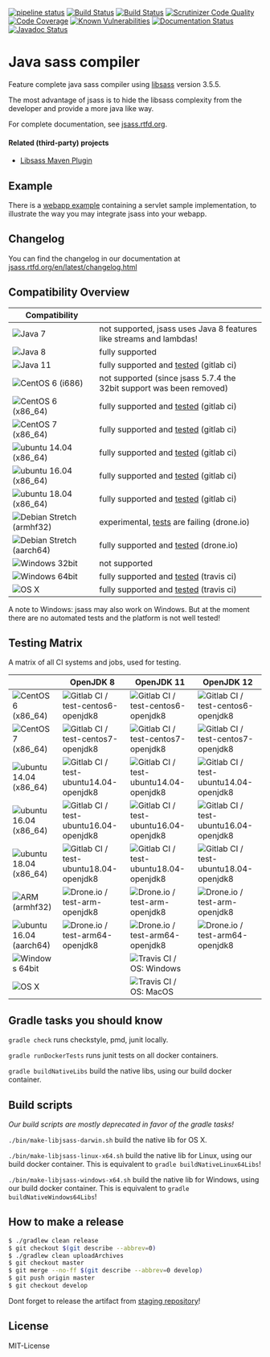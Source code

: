 [![pipeline status](https://gitlab.com/jsass/jsass/badges/master/pipeline.svg)](https://gitlab.com/jsass/jsass/commits/master)
[![Build Status](https://img.shields.io/travis/bit3/jsass/master.svg?style=flat&logo=travis)](https://travis-ci.org/bit3/jsass)
[![Build Status](https://cloud.drone.io/api/badges/bit3/jsass/status.svg)](https://cloud.drone.io/bit3/jsass)
[![Scrutinizer Code Quality](https://scrutinizer-ci.com/g/bit3/jsass/badges/quality-score.png?b=master)](https://scrutinizer-ci.com/g/bit3/jsass/?branch=master)
[![Code Coverage](https://scrutinizer-ci.com/g/bit3/jsass/badges/coverage.png?b=master)](https://scrutinizer-ci.com/g/bit3/jsass/?branch=master)
[![Known Vulnerabilities](https://snyk.io/test/github/bit3/jsass/badge.svg)](https://snyk.io/test/github/bit3/jsass)
[![Documentation Status](https://readthedocs.org/projects/jsass/badge/?version=latest)](http://jsass.readthedocs.io/en/latest/)
[![Javadoc Status](https://javadocio-badges.herokuapp.com/io.bit3/jsass/badge.svg)](http://javadoc.io/doc/io.bit3/jsass/)

Java sass compiler
==================

Feature complete java sass compiler using [libsass][libsass] version 3.5.5.

The most advantage of jsass is to hide the libsass complexity from the developer and provide a more java like way.

For complete documentation, see [jsass.rtfd.org][jsass-docs].

[libsass]: https://github.com/sass/libsass
[jsass-docs]: http://jsass.rtfd.org/

#### Related (third-party) projects

- [Libsass Maven Plugin](https://github.com/warmuuh/libsass-maven-plugin)

Example
-------

There is a [webapp example](example/webapp) containing a servlet sample implementation, to illustrate the way you
may integrate jsass into your webapp.

Changelog
---------

You can find the changelog in our documentation at [jsass.rtfd.org/en/latest/changelog.html][changelog]

[changelog]: http://jsass.readthedocs.org/en/latest/changelog.html

Compatibility Overview
----------------------

| Compatibility                         |                                                                      |
| --------------------------------------|----------------------------------------------------------------------|
| ![Java 7][java7]                      | not supported, jsass uses Java 8 features like streams and lambdas!  |
| ![Java 8][java8]                      | fully supported                                                      |
| ![Java 11][java11]                    | fully supported and [tested][gitlab-ci] (gitlab ci)                  |
| ![CentOS 6 (i686)][centos6_32]        | not supported (since jsass 5.7.4 the 32bit support was been removed) |
| ![CentOS 6 (x86_64)][centos6]         | fully supported and [tested][gitlab-ci] (gitlab ci)                  |
| ![CentOS 7 (x86_64)][centos7]         | fully supported and [tested][gitlab-ci] (gitlab ci)                  |
| ![ubuntu 14.04 (x86_64)][ubuntu14.04] | fully supported and [tested][gitlab-ci] (gitlab ci)                  |
| ![ubuntu 16.04 (x86_64)][ubuntu16.04] | fully supported and [tested][gitlab-ci] (gitlab ci)                  |
| ![ubuntu 18.04 (x86_64)][ubuntu18.04] | fully supported and [tested][gitlab-ci] (gitlab ci)                  |
| ![Debian Stretch (armhf32)][armhf32]  | experimental, [tests][drone-io] are failing (drone.io)               |
| ![Debian Stretch (aarch64)][aarch64]  | fully supported and [tested][drone-io] (drone.io)                    |
| ![Windows 32bit][windows32]           | not supported                                                        |
| ![Windows 64bit][windows64]           | fully supported and [tested][travis-ci] (travis ci)                  |
| ![OS X][osx]                          | fully supported and [tested][travis-ci] (travis ci)                  |

A note to Windows: jsass may also work on Windows.
But at the moment there are no automated tests and the platform is not well tested!

[java7]: https://img.shields.io/badge/Java-7-red.svg?style=flat
[java8]: https://img.shields.io/badge/Java-8-green.svg?style=flat
[java11]: https://img.shields.io/badge/Java-11-green.svg?style=flat

[centos6_32]: https://img.shields.io/badge/CentOS_6-x86-red.svg?style=flat
[centos6]: https://img.shields.io/badge/CentOS_6-x86__64-green.svg?style=flat
[centos7]: https://img.shields.io/badge/CentOS_7-x86__64-green.svg?style=flat

[ubuntu14.04]: https://img.shields.io/badge/ubuntu_14.04-x86__64-green.svg?style=flat
[ubuntu16.04]: https://img.shields.io/badge/ubuntu_16.04-x86__64-green.svg?style=flat
[ubuntu18.04]: https://img.shields.io/badge/ubuntu_18.04-x86__64-green.svg?style=flat

[armhf32]: https://img.shields.io/badge/Debian_Stretch-arm_(armhf32)-yellow.svg?style=flat
[aarch64]: https://img.shields.io/badge/Debian_Stretch-arm64_(aarch64)-green.svg?style=flat

[windows32]: https://img.shields.io/badge/Windows-32bit-red.svg?style=flat
[windows64]: https://img.shields.io/badge/Windows-64bit-green.svg?style=flat

[osx]: https://img.shields.io/badge/OS_X-10+-green.svg?style=flat

[gitlab-ci]: https://gitlab.com/jsass/jsass/pipelines
[travis-ci]: https://travis-ci.org/bit3/jsass
[drone-io]: https://cloud.drone.io/bit3/jsass

Testing Matrix
--------------

A matrix of all CI systems and jobs, used for testing.

|                                       | OpenJDK 8                                                                     | OpenJDK 11                                                                     | OpenJDK 12                                                                     |
|---------------------------------------|-------------------------------------------------------------------------------|--------------------------------------------------------------------------------|--------------------------------------------------------------------------------|
| ![CentOS 6 (x86_64)][centos6]         | ![Gitlab CI / test-centos6-openjdk8][gitlab-ci-test-centos6-openjdk8]         | ![Gitlab CI / test-centos6-openjdk8][gitlab-ci-test-centos6-openjdk11]         | ![Gitlab CI / test-centos6-openjdk8][gitlab-ci-test-centos6-openjdk12]         |
| ![CentOS 7 (x86_64)][centos7]         | ![Gitlab CI / test-centos7-openjdk8][gitlab-ci-test-centos7-openjdk8]         | ![Gitlab CI / test-centos7-openjdk8][gitlab-ci-test-centos7-openjdk11]         | ![Gitlab CI / test-centos7-openjdk8][gitlab-ci-test-centos7-openjdk12]         |
| ![ubuntu 14.04 (x86_64)][ubuntu14.04] | ![Gitlab CI / test-ubuntu14.04-openjdk8][gitlab-ci-test-ubuntu14.04-openjdk8] | ![Gitlab CI / test-ubuntu14.04-openjdk8][gitlab-ci-test-ubuntu14.04-openjdk11] | ![Gitlab CI / test-ubuntu14.04-openjdk8][gitlab-ci-test-ubuntu14.04-openjdk12] |
| ![ubuntu 16.04 (x86_64)][ubuntu16.04] | ![Gitlab CI / test-ubuntu16.04-openjdk8][gitlab-ci-test-ubuntu16.04-openjdk8] | ![Gitlab CI / test-ubuntu16.04-openjdk8][gitlab-ci-test-ubuntu16.04-openjdk11] | ![Gitlab CI / test-ubuntu16.04-openjdk8][gitlab-ci-test-ubuntu16.04-openjdk12] |
| ![ubuntu 18.04 (x86_64)][ubuntu18.04] | ![Gitlab CI / test-ubuntu18.04-openjdk8][gitlab-ci-test-ubuntu18.04-openjdk8] | ![Gitlab CI / test-ubuntu18.04-openjdk8][gitlab-ci-test-ubuntu18.04-openjdk11] | ![Gitlab CI / test-ubuntu18.04-openjdk8][gitlab-ci-test-ubuntu18.04-openjdk12] |
| ![ARM (armhf32)][armhf32]             | ![Drone.io / test-arm-openjdk8][drone.io-test-arm-openjdk8]                   | ![Drone.io / test-arm-openjdk8][drone.io-test-arm-openjdk11]                   | ![Drone.io / test-arm-openjdk8][drone.io-test-arm-openjdk12]                   |
| ![ubuntu 16.04 (aarch64)][aarch64]    | ![Drone.io / test-arm64-openjdk8][drone.io-test-arm64-openjdk8]               | ![Drone.io / test-arm64-openjdk8][drone.io-test-arm64-openjdk11]               | ![Drone.io / test-arm64-openjdk8][drone.io-test-arm64-openjdk12]               |
| ![Windows 64bit][windows64]           |                                                                               | ![Travis CI / OS: Windows][travis-ci-os-windows]                               |                                                                                |
| ![OS X][osx]                          |                                                                               | ![Travis CI / OS: MacOS][travis-ci-os-macos]                                   |                                                                                |

[gitlab-ci-test-centos6-openjdk8]: https://img.shields.io/badge/Gitlab_CI-test--centos6--openjdk8-blue.svg?style=flat
[gitlab-ci-test-centos6-openjdk11]: https://img.shields.io/badge/Gitlab_CI-test--centos6--openjdk11-blue.svg?style=flat
[gitlab-ci-test-centos6-openjdk12]: https://img.shields.io/badge/Gitlab_CI-test--centos6--openjdk12-blue.svg?style=flat

[gitlab-ci-test-centos7-openjdk8]: https://img.shields.io/badge/Gitlab_CI-test--centos7--openjdk8-blue.svg?style=flat
[gitlab-ci-test-centos7-openjdk11]: https://img.shields.io/badge/Gitlab_CI-test--centos7--openjdk11-blue.svg?style=flat
[gitlab-ci-test-centos7-openjdk12]: https://img.shields.io/badge/Gitlab_CI-test--centos7--openjdk12-blue.svg?style=flat

[gitlab-ci-test-ubuntu14.04-openjdk8]: https://img.shields.io/badge/Gitlab_CI-ubuntu14.04--openjdk8-blue.svg?style=flat
[gitlab-ci-test-ubuntu14.04-openjdk11]: https://img.shields.io/badge/Gitlab_CI-ubuntu14.04--openjdk11-blue.svg?style=flat
[gitlab-ci-test-ubuntu14.04-openjdk12]: https://img.shields.io/badge/Gitlab_CI-ubuntu14.04--openjdk12-blue.svg?style=flat

[gitlab-ci-test-ubuntu16.04-openjdk8]: https://img.shields.io/badge/Gitlab_CI-ubuntu16.04--openjdk8-blue.svg?style=flat
[gitlab-ci-test-ubuntu16.04-openjdk11]: https://img.shields.io/badge/Gitlab_CI-ubuntu16.04--openjdk11-blue.svg?style=flat
[gitlab-ci-test-ubuntu16.04-openjdk12]: https://img.shields.io/badge/Gitlab_CI-ubuntu16.04--openjdk12-blue.svg?style=flat

[gitlab-ci-test-ubuntu18.04-openjdk8]: https://img.shields.io/badge/Gitlab_CI-ubuntu18.04--openjdk8-blue.svg?style=flat
[gitlab-ci-test-ubuntu18.04-openjdk11]: https://img.shields.io/badge/Gitlab_CI-ubuntu18.04--openjdk11-blue.svg?style=flat
[gitlab-ci-test-ubuntu18.04-openjdk12]: https://img.shields.io/badge/Gitlab_CI-ubuntu18.04--openjdk12-blue.svg?style=flat

[drone.io-test-arm-openjdk8]: https://img.shields.io/badge/Drone.io-test--arm--openjdk8-blue.svg?style=flat
[drone.io-test-arm-openjdk11]: https://img.shields.io/badge/Drone.io-test--arm--openjdk11-blue.svg?style=flat
[drone.io-test-arm-openjdk12]: https://img.shields.io/badge/Drone.io-test--arm--openjdk12-blue.svg?style=flat

[drone.io-test-arm64-openjdk8]: https://img.shields.io/badge/Drone.io-test--arm64--openjdk8-blue.svg?style=flat
[drone.io-test-arm64-openjdk11]: https://img.shields.io/badge/Drone.io-test--arm64--openjdk11-blue.svg?style=flat
[drone.io-test-arm64-openjdk12]: https://img.shields.io/badge/Drone.io-test--arm64--openjdk12-blue.svg?style=flat

[travis-ci-os-windows]: https://img.shields.io/badge/Travis_CI-OS:_Windows-blue.svg?style=flat
[travis-ci-os-macos]: https://img.shields.io/badge/Travis_CI-OS:_MacOS-blue.svg?style=flat

Gradle tasks you should know
----------------------------

`gradle check` runs checkstyle, pmd, junit locally.

`gradle runDockerTests` runs junit tests on all docker containers.

`gradle buildNativeLibs` build the native libs, using our build docker container.

Build scripts
-------------

*Our build scripts are mostly deprecated in favor of the gradle tasks!*

`./bin/make-libjsass-darwin.sh` build the native lib for OS X.
 
`./bin/make-libjsass-linux-x64.sh` build the native lib for Linux, using our build docker container. This is equivalent to `gradle buildNativeLinux64Libs`!
 
`./bin/make-libjsass-windows-x64.sh` build the native lib for Windows, using our build docker container. This is equivalent to `gradle buildNativeWindows64Libs`!
 
How to make a release
---------------------

```bash
$ ./gradlew clean release
$ git checkout $(git describe --abbrev=0)
$ ./gradlew clean uploadArchives
$ git checkout master
$ git merge --no-ff $(git describe --abbrev=0 develop)
$ git push origin master
$ git checkout develop
```

Dont forget to release the artifact from [staging repository](https://oss.sonatype.org/#stagingRepositories)!

License
-------

MIT-License
